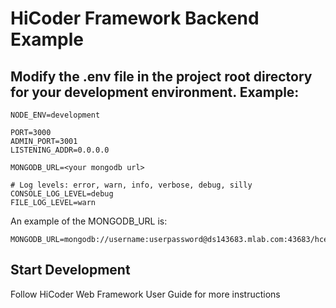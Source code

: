 # HiCoder Framework Backend Example


## Modify the .env file in the project root directory for your development environment. Example:

```
NODE_ENV=development

PORT=3000
ADMIN_PORT=3001
LISTENING_ADDR=0.0.0.0

MONGODB_URL=<your mongodb url>

# Log levels: error, warn, info, verbose, debug, silly
CONSOLE_LOG_LEVEL=debug
FILE_LOG_LEVEL=warn
```

An example of the MONGODB_URL is: 

```
MONGODB_URL=mongodb://username:userpassword@ds143683.mlab.com:43683/hcexample
```

## Start Development

Follow HiCoder Web Framework User Guide for more instructions